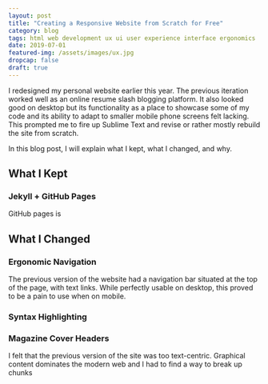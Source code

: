 ```yaml
---
layout: post
title: "Creating a Responsive Website from Scratch for Free"
category: blog
tags: html web development ux ui user experience interface ergonomics
date: 2019-07-01
featured-img: /assets/images/ux.jpg
dropcap: false
draft: true
---
```


I redesigned my personal website earlier this year. The previous iteration worked well as an online resume slash blogging platform. It also looked good on desktop but its functionality as a place to showcase some of my code and its ability to adapt to smaller mobile phone screens felt lacking. This prompted me to fire up Sublime Text and revise or rather mostly rebuild the site from scratch.

In this blog post, I will explain what I kept, what I changed, and why.

## What I Kept

### Jekyll + GitHub Pages

GitHub pages is 


## What I Changed

### Ergonomic Navigation

The previous version of the website had a navigation bar situated at the top of the page, with text links. While perfectly usable on desktop, this proved to be a pain to use when on mobile.

### Syntax Highlighting

### Magazine Cover Headers

I felt that the previous version of the site was too text-centric. Graphical content dominates the modern web and I had to find a way to break up chunks